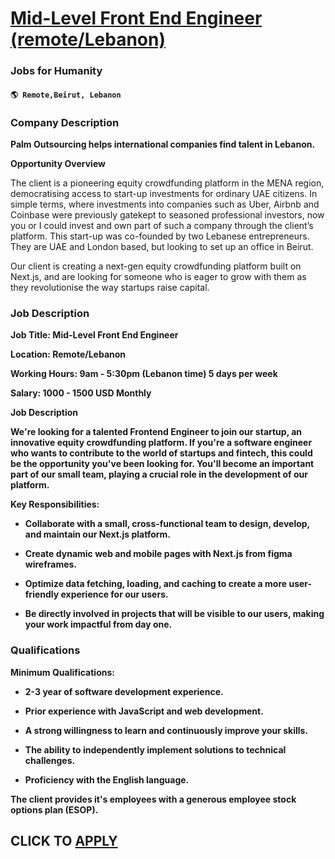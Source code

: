 # [Mid-Level Front End Engineer (remote/Lebanon)](https://www.remotewlb.com/apply/mid-level-front-end-engineer-remote-lebanon)  
### Jobs for Humanity  
#### `🌎 Remote,Beirut, Lebanon`  

### **Company Description**

 **Palm Outsourcing helps international companies find talent in Lebanon.**

**Opportunity Overview**

The client is a pioneering equity crowdfunding platform in the MENA region, democratising access to start-up investments for ordinary UAE citizens. In simple terms, where investments into companies such as Uber, Airbnb and Coinbase were previously gatekept to seasoned professional investors, now you or I could invest and own part of such a company through the client’s platform. This start-up was co-founded by two Lebanese entrepreneurs. They are UAE and London based, but looking to set up an office in Beirut.

Our client is creating a next-gen equity crowdfunding platform built on Next.js, and are looking for someone who is eager to grow with them as they revolutionise the way startups raise capital.

###  **Job Description**

 **Job Title: Mid-Level Front End Engineer**

 **Location: Remote/Lebanon**

 **Working Hours: 9am - 5:30pm (Lebanon time) 5 days per week**

 **Salary: 1000 - 1500 USD Monthly**

 **Job Description**

 **We're looking for a talented Frontend Engineer to join our startup, an innovative equity crowdfunding platform. If you're a software engineer who wants to contribute to the world of startups and fintech, this could be the opportunity you've been looking for. You'll become an important part of our small team, playing a crucial role in the development of our platform.**

**Key Responsibilities:**

  *  **Collaborate with a small, cross-functional team to design, develop, and maintain our Next.js platform.**

  *  **Create dynamic web and mobile pages with Next.js from figma wireframes.**

  *  **Optimize data fetching, loading, and caching to create a more user-friendly experience for our users.**

  *  **Be directly involved in projects that will be visible to our users, making your work impactful from day one.**

###  **Qualifications**

 **Minimum Qualifications:**

  *  **2-3 year of software development experience.**

  *  **Prior experience with JavaScript and web development.**

  *  **A strong willingness to learn and continuously improve your skills.**

  *  **The ability to independently implement solutions to technical challenges.**

  *  **Proficiency with the English language.**

 **The client provides it's employees with a generous employee stock options plan (ESOP).**

  
## CLICK TO [APPLY](https://www.remotewlb.com/apply/mid-level-front-end-engineer-remote-lebanon)

